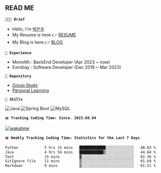## READ ME

**`👩🏻‍💻 Brief`**  

- Hello, I'm [박은우](https://dev-wooyeon.github.io/quiz-app/)
- My Resume is here 👉 [RESUME](https://ieunune.notion.site/d836ecc9172144d4b39f185b89f16a62)
- My Blog is here 👉 [BLOG](https://notion-blog-ieunune.vercel.app)

**`💼 Experience`**

- Monolith : BackEnd Developer (Apr 2023 ~ now)
- Eximbay  : Software Developer (Dec 2019 ~ Mar 2023)

**`🔭 Repository`**

- [Group Study](https://github.com/gro-w-up)
- [Personal Learning](https://github.com/noah-personal-learning)

**`🌱 Skills`**  

![Java](https://img.shields.io/badge/Java-007396.svg?&style=flat-square&logo=Java&logoColor=white)
![Spring Boot](https://img.shields.io/badge/SpringBoot-6DB33F?style=flat-square&logo=SpringBoot&logoColor=white)
![MySQL](https://img.shields.io/badge/MySQL-4479A1?style=flat-square&logo=MySQL&logoColor=white)

**`📊 Tracking Coding Time: Since. 2023.08.04`**  

[![wakatime](https://wakatime.com/badge/user/099dd627-fdab-4072-b87a-fa91c7a76d8d.svg?style=for-the-badge)](https://wakatime.com/@099dd627-fdab-4072-b87a-fa91c7a76d8d)

**`📊 Weekly Tracking Coding Time: Statistics for the Last 7 Days`**

<!--START_SECTION:waka-->

```txt
Python            5 hrs 15 mins   ████████████░░░░░░░░░░░░░   48.03 %
Java              4 hrs 54 mins   ███████████▒░░░░░░░░░░░░░   44.84 %
Text              15 mins         ▓░░░░░░░░░░░░░░░░░░░░░░░░   02.36 %
GitIgnore file    11 mins         ▒░░░░░░░░░░░░░░░░░░░░░░░░   01.69 %
Markdown          9 mins          ▒░░░░░░░░░░░░░░░░░░░░░░░░   01.51 %
```

<!--END_SECTION:waka-->

<!-- ![](./profile-3d-contrib/profile-night-view.svg)-->
